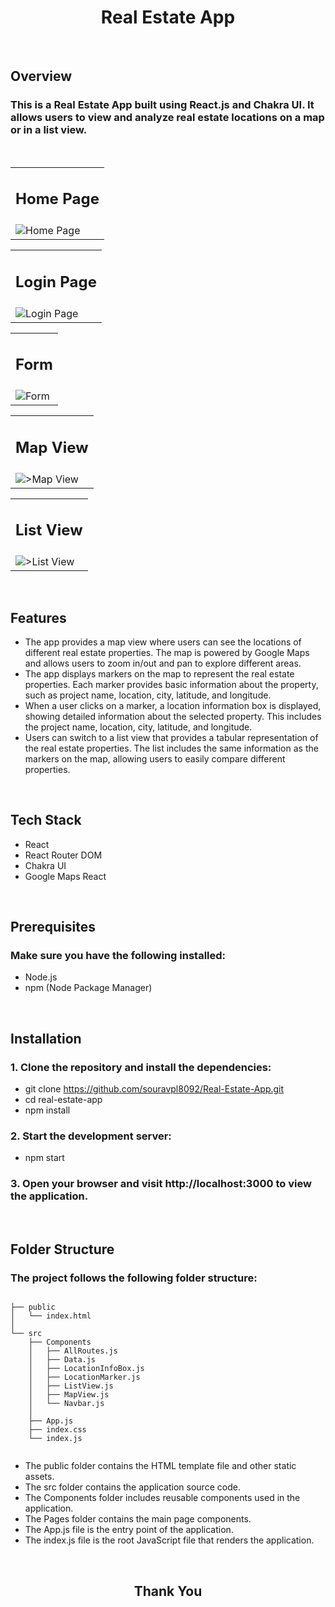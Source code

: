<h1 align="center"> Real Estate App </h1>

<br/>

<h2>Overview</h2>
 
### This is a Real Estate App built using React.js and Chakra UI. It allows users to view and analyze real estate locations on a map or in a list view.

<br/>

<table>
<tr>
    <td>
      <h2 align="center">Home Page</h2>
    </td>
  </tr>
  <tr>
    <td>
      <img src="https://i.imgur.com/FI683gt.png" alt="Home Page">
    </td>
  </tr>
</table>

<table>
<tr>
    <td>
      <h2 align="center">Login Page</h2>
    </td>
  </tr>
  <tr>
    <td>
      <img src="https://i.imgur.com/7UJCSdP.png" alt="Login Page">
    </td> 
  </tr>
</table>

<table>
<tr>
    <td>
      <h2 align="center">Form</h2>
    </td>
  </tr>
  <tr>
    <td>
      <img src="https://i.imgur.com/giPRSEd.png" alt="Form">
    </td>
  </tr>
</table>

<table>
<tr>
    <td>
      <h2 align="center">Map View</h2>
    </td>
  </tr>
  <tr>
    <td>
      <img src="https://i.imgur.com/wxa5NwT.png" alt=">Map View">
    </td>
  </tr>
</table>

<table>
<tr>
    <td>
      <h2 align="center">List View</h2>
    </td>
  </tr>
  <tr>
    <td>
      <img src="https://i.imgur.com/kSjtM23.png" alt=">List View">
    </td>
  </tr>
</table>

<br/>

<h2>Features</h2>

- The app provides a map view where users can see the locations of different real estate properties. The map is powered by Google Maps and allows users to zoom in/out and pan to explore different areas.
- The app displays markers on the map to represent the real estate properties. Each marker provides basic information about the property, such as project name, location, city, latitude, and longitude.
- When a user clicks on a marker, a location information box is displayed, showing detailed information about the selected property. This includes the project name, location, city, latitude, and longitude.
- Users can switch to a list view that provides a tabular representation of the real estate properties. The list includes the same information as the markers on the map, allowing users to easily compare different properties.

<br/>

## Tech Stack

- React
- React Router DOM
- Chakra UI
- Google Maps React

<br/>

<h2>Prerequisites</h2>

### Make sure you have the following installed:

- Node.js
- npm (Node Package Manager)

<br/>

## Installation

### 1. Clone the repository and install the dependencies:

- git clone https://github.com/souravpl8092/Real-Estate-App.git
- cd real-estate-app
- npm install

### 2. Start the development server:

- npm start

### 3. Open your browser and visit http://localhost:3000 to view the application.

<br/>

## Folder Structure

### The project follows the following folder structure:

```

├── public
│   └── index.html
│
└── src
    ├── Components
    │   ├── AllRoutes.js
    │   ├── Data.js
    │   ├── LocationInfoBox.js
    │   ├── LocationMarker.js
    │   ├── ListView.js
    │   ├── MapView.js
    │   └── Navbar.js
    │
    ├── App.js
    ├── index.css
    └── index.js


```

- The public folder contains the HTML template file and other static assets.
- The src folder contains the application source code.
- The Components folder includes reusable components used in the application.
- The Pages folder contains the main page components.
- The App.js file is the entry point of the application.
- The index.js file is the root JavaScript file that renders the application.

<br/>

<h2 align="center">Thank You</h2>
